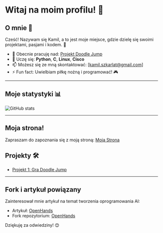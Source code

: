 # Witaj na moim profilu! 👋

## O mnie 🌟
Cześć! Nazywam się Kamil, a to jest moje miejsce, gdzie dzielę się swoimi projektami, pasjami i kodem. 🎉

- 🔭 Obecnie pracuję nad: [Projekt Doodle Jump](https://github.com/2024-2025-AGH-Wstep-do-Informatyki/trzybit)
- 🌱 Uczę się: **Python**, **C**, **Linux**, **Cisco**
- 📫 Możesz się ze mną skontaktować: [kamil.szkarlat@gmail.com]
- ⚡ Fun fact: Uwielbiam piłkę nożną i programować! 🎮

---

## Moje statystyki 📊
![GitHub stats](https://github-readme-stats.vercel.app/api?username=Tharon23&show_icons=true&theme=radical)

---

## Moja strona!
Zapraszam do zapoznania się z moją stroną: [Moja Strona](https://Tharon23.github.io)


## Projekty 🛠️
- [Projekt 1: Gra Doodle Jump](https://github.com/2024-2025-AGH-Wstep-do-Informatyki/trzybit)

---

## Fork i artykuł powiązany

Zainteresował mnie artykuł na temat tworzenia oprogramowania AI:
- Artykuł: [OpenHands](https://paperswithcode.com/paper/ai-in-medical-imaging](https://paperswithcode.com/paper/opendevin-an-open-platform-for-ai-software))  
- Fork repozytorium: [OpenHands](https://github.com/Tharon23/OpenHands)

Dziękuję za odwiedziny! 😊

